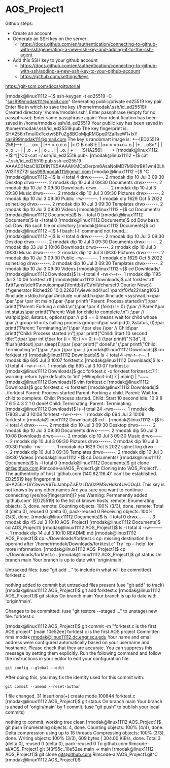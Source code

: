 # AOS_Project1

Github steps:

* Create an account
* Generate an SSH key on the server:
  * https://docs.github.com/en/authentication/connecting-to-github-with-ssh/generating-a-new-ssh-key-and-adding-it-to-the-ssh-agent
* Add this SSH key to your github account
  * https://docs.github.com/en/authentication/connecting-to-github-with-ssh/adding-a-new-ssh-key-to-your-github-account
  * https://github.com/settings/keys

https://git-scm.com/docs/gittutorial



[rmodak@linux11112 ~]$ ssh-keygen -t ed25519 -C "sas999modak111@gmail.com"
Generating public/private ed25519 key pair.
Enter file in which to save the key (/home/rmodak/.ssh/id_ed25519): 
Created directory '/home/rmodak/.ssh'.
Enter passphrase (empty for no passphrase): 
Enter same passphrase again: 
Your identification has been saved in /home/rmodak/.ssh/id_ed25519
Your public key has been saved in /home/rmodak/.ssh/id_ed25519.pub
The key fingerprint is:
SHA256:rTmuI0xTcxtw5BFuZg8BOoMjqRMGpq0fZaRseW1+lxY sas999modak111@gmail.com
The key's randomart image is:
+--[ED25519 256]--+
|..  . .o=.       |
|++ = o.o.o       |
|=.O B ooB E      |
|o= = =o+o+ o     |
|+ .  ..oSo*      |
| o .o  ..=       |
|  .o .  +        |
|    o .. .       |
|     ..o.        |
+----[SHA256]-----+
[rmodak@linux11112 ~]$ ^[[^C0~cat ~/.ssh/id_ed25519.pub~
[rmodak@linux11112 ~]$ cat ~/.ssh/id_ed25519.pub
ssh-ed25519 AAAAC3NzaC1lZDI1NTE5AAAAIKMCpDerpm6AsaNoIMD7M90trBK1wn40LhWl3I1SZ72I sas999modak111@gmail.com
[rmodak@linux11112 ~]$ ^C
[rmodak@linux11112 ~]$ ls -l
total 4
drwx------. 2 rmodak dip   10 Jul  3 09:30 Desktop
drwx------. 2 rmodak dip   10 Jul  3 09:30 Documents
drwx------. 2 rmodak dip   10 Jul  3 09:30 Downloads
drwx------. 2 rmodak dip   10 Jul  3 09:30 Music
drwx------. 2 rmodak dip   10 Jul  3 09:30 Pictures
drwx------. 2 rmodak dip   10 Jul  3 09:30 Public
-rw-------. 1 rmodak dip 1629 Oct  5  2022 sqlnet.log
drwx------. 2 rmodak dip   10 Jul  3 09:30 Templates
drwx------. 2 rmodak dip   10 Jul  3 09:30 Videos
[rmodak@linux11112 ~]$ cd Documents/
[rmodak@linux11112 Documents]$ ls -l
total 0
[rmodak@linux11112 Documents]$ ls -l
total 0
[rmodak@linux11112 Documents]$ cd Dow
bash: cd: Dow: No such file or directory
[rmodak@linux11112 Documents]$ cd
[rmodak@linux11112 ~]$ l-l
bash: l-l: command not found...
[rmodak@linux11112 ~]$ ls -l
total 4
drwx------. 2 rmodak dip   10 Jul  3 09:30 Desktop
drwx------. 2 rmodak dip   10 Jul  3 09:30 Documents
drwx------. 2 rmodak dip   33 Jul  3 10:06 Downloads
drwx------. 2 rmodak dip   10 Jul  3 09:30 Music
drwx------. 2 rmodak dip   10 Jul  3 09:30 Pictures
drwx------. 2 rmodak dip   10 Jul  3 09:30 Public
-rw-------. 1 rmodak dip 1629 Oct  5  2022 sqlnet.log
drwx------. 2 rmodak dip   10 Jul  3 09:30 Templates
drwx------. 2 rmodak dip   10 Jul  3 09:30 Videos
[rmodak@linux11112 ~]$ cd Downloads/
[rmodak@linux11112 Downloads]$ ls -l
total 4
-rw-r--r--. 1 rmodak dip 1195 Jul  3 10:06 forktest.rtf
[rmodak@linux11112 Downloads]$ cat forktest.rtf 
{\rtf1\ansi\deff0\nouicompat{\fonttbl{\f0\fnil\fcharset0 Courier New;}}
{\*\generator Riched20 10.0.22621}\viewkind4\uc1 
\pard\f0\fs22\lang1033 #include  <stdio.h>\par
#include  <unistd.h>\par
#include  <sys/wait.h>\par
\par
\par
\par
int  main()\par
\{\par
    printf("Parent: Process started\\n");\par
    printf("Parent: Forking a child.\\n");\par
    \par
    if (fork() != 0) \{\par
        // Parent\par
        int status;\par
        printf("Parent: Wait for child to complete.\\n")    ;\par
        // waitpid(pid, &status, options)\par
        // pid == 0 means wait for child whose \par
        // group-id = its calling process group-id\par
        waitpid(0, &status, 0);\par
        printf("Parent: Terminating.\\n");\par
    \}\par
    else \{\par
        // Child\par
        printf("Child: Process started.\\n");\par
        printf("Child: Start 10 second idle:");\par
        \par
        int i;\par
        for (i = 10; i >= 0; i--) \{\par
            printf("%3d", i); fflush(stdout);\par
            sleep(1);\par
        \}\par
        printf(" done!\\n");\par
        printf("Child: Terminating.\\n");\par
    \}\par
\}\par
\par
}
[rmodak@linux11112 Downloads]$ rm forktest.rtf 
[rmodak@linux11112 Downloads]$ ls -l
total 4
-rw-r--r--. 1 rmodak dip 695 Jul  3 10:07 forktest.c
[rmodak@linux11112 Downloads]$ ls -kl
total 4
-rw-r--r--. 1 rmodak dip 695 Jul  3 10:07 forktest.c
[rmodak@linux11112 Downloads]$ gcc forktest.c -o forktest
forktest.c:7:1: warning: return type defaults to ‘int’ [-Wimplicit-int]
    7 | main()
      | ^~~~
[rmodak@linux11112 Downloads]$ vim forktest.c 
[rmodak@linux11112 Downloads]$ gcc forktest.c -o forktest
[rmodak@linux11112 Downloads]$ ./forktest
Parent: Process started
Parent: Forking a child.
Parent: Wait for child to complete.
Child: Process started.
Child: Start 10 second idle: 10  9  8  7  6  5  4  3  2  1  0 done!
Child: Terminating.
Parent: Terminating.
[rmodak@linux11112 Downloads]$ ls -l
total 24
-rwx------. 1 rmodak dip 17808 Jul  3 10:08 forktest
-rw-r--r--. 1 rmodak dip   694 Jul  3 10:08 forktest.c
[rmodak@linux11112 Downloads]$ cd ..
[rmodak@linux11112 ~]$ ls -l
total 4
drwx------. 2 rmodak dip   10 Jul  3 09:30 Desktop
drwx------. 2 rmodak dip   10 Jul  3 09:30 Documents
drwx------. 2 rmodak dip   50 Jul  3 10:08 Downloads
drwx------. 2 rmodak dip   10 Jul  3 09:30 Music
drwx------. 2 rmodak dip   10 Jul  3 09:30 Pictures
drwx------. 2 rmodak dip   10 Jul  3 09:30 Public
-rw-------. 1 rmodak dip 1629 Oct  5  2022 sqlnet.log
drwx------. 2 rmodak dip   10 Jul  3 09:30 Templates
drwx------. 2 rmodak dip   10 Jul  3 09:30 Videos
[rmodak@linux11112 ~]$ cd Documents/
[rmodak@linux11112 Documents]$ ls -l
total 0
[rmodak@linux11112 Documents]$ git clone git@github.com:Rimcode-ai/AOS_Project1.git
Cloning into 'AOS_Project1'...
The authenticity of host 'github.com (140.82.116.4)' can't be established.
ED25519 key fingerprint is SHA256:+DiY3wvvV6TuJJhbpZisF/zLDA0zPMSvHdkr4UvCOqU.
This key is not known by any other names
Are you sure you want to continue connecting (yes/no/[fingerprint])? yes
Warning: Permanently added 'github.com' (ED25519) to the list of known hosts.
remote: Enumerating objects: 3, done.
remote: Counting objects: 100% (3/3), done.
remote: Total 3 (delta 0), reused 0 (delta 0), pack-reused 0
Receiving objects: 100% (3/3), done.
[rmodak@linux11112 Documents]$ ls -l
total 0
drwx------. 3 rmodak dip 45 Jul  3 10:10 AOS_Project1
[rmodak@linux11112 Documents]$ cd AOS_Project1/
[rmodak@linux11112 AOS_Project1]$ ls -l
total 4
-rw-------. 1 rmodak dip 14 Jul  3 10:10 README.md
[rmodak@linux11112 AOS_Project1]$ cp ~/Downloads/forktest.c 
cp: missing destination file operand after '/home/rmodak/Downloads/forktest.c'
Try 'cp --help' for more information.
[rmodak@linux11112 AOS_Project1]$ cp ~/Downloads/forktest.c .
[rmodak@linux11112 AOS_Project1]$ git status
On branch main
Your branch is up to date with 'origin/main'.

Untracked files:
  (use "git add <file>..." to include in what will be committed)
	forktest.c

nothing added to commit but untracked files present (use "git add" to track)
[rmodak@linux11112 AOS_Project1]$ git add forktest.c 
[rmodak@linux11112 AOS_Project1]$ git status
On branch main
Your branch is up to date with 'origin/main'.

Changes to be committed:
  (use "git restore --staged <file>..." to unstage)
	new file:   forktest.c

[rmodak@linux11112 AOS_Project1]$ git commit -m "forktest.c is the first AOS project"
[main 10e52ee] forktest.c is the first AOS project
 Committer: rima modak <rmodak@linux11112.dc.engr.scu.edu>
Your name and email address were configured automatically based
on your username and hostname. Please check that they are accurate.
You can suppress this message by setting them explicitly. Run the
following command and follow the instructions in your editor to edit
your configuration file:

    git config --global --edit

After doing this, you may fix the identity used for this commit with:

    git commit --amend --reset-author

 1 file changed, 31 insertions(+)
 create mode 100644 forktest.c
[rmodak@linux11112 AOS_Project1]$ git status
On branch main
Your branch is ahead of 'origin/main' by 1 commit.
  (use "git push" to publish your local commits)

nothing to commit, working tree clean
[rmodak@linux11112 AOS_Project1]$ git push 
Enumerating objects: 4, done.
Counting objects: 100% (4/4), done.
Delta compression using up to 16 threads
Compressing objects: 100% (3/3), done.
Writing objects: 100% (3/3), 609 bytes | 304.00 KiB/s, done.
Total 3 (delta 0), reused 0 (delta 0), pack-reused 0
To github.com:Rimcode-ai/AOS_Project1.git
   3f3f95c..10e52ee  main -> main
[rmodak@linux11112 AOS_Project1]$ git clone git@github.com:Rimcode-ai/AOS_Project1.git^C
[rmodak@linux11112 AOS_Project1]$ 
